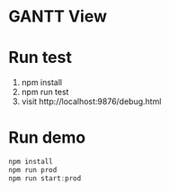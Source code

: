 # GANTT View

# Run test
1. npm install
2. npm run test
3. visit http://localhost:9876/debug.html

# Run demo
```javascript
npm install
npm run prod
npm run start:prod
```